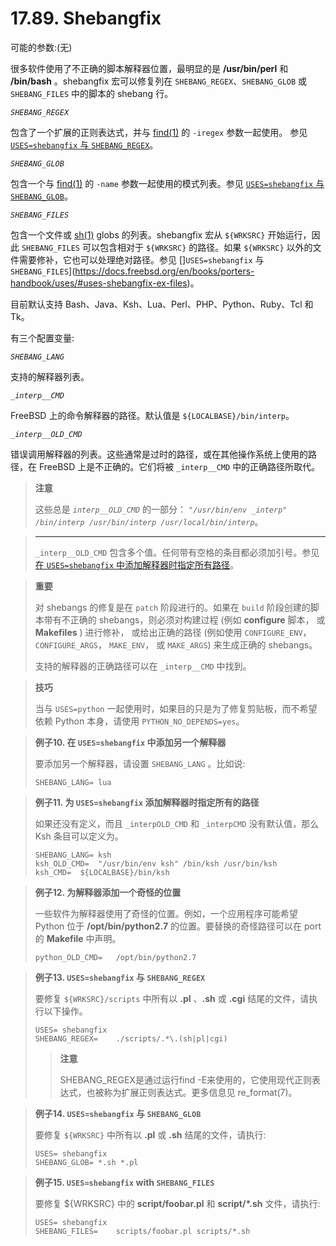 # 17.89. Shebangfix

可能的参数:(无)

很多软件使用了不正确的脚本解释器位置，最明显的是 **/usr/bin/perl** 和 **/bin/bash** 。shebangfix 宏可以修复列在 `SHEBANG_REGEX`、`SHEBANG_GLOB` 或 `SHEBANG_FILES` 中的脚本的 shebang 行。

*`SHEBANG_REGEX`*

包含了一个扩展的正则表达式，并与 [find(1)](https://www.freebsd.org/cgi/man.cgi?query=find&sektion=1&format=html) 的 `-iregex` 参数一起使用。
 参见 [`USES=shebangfix` 与 `SHEBANG_REGEX`](https://docs.freebsd.org/en/books/porters-handbook/uses/#uses-shebangfix-ex-glob)。

*`SHEBANG_GLOB`*

包含一个与 [find(1)](https://www.freebsd.org/cgi/man.cgi?query=find&sektion=1&format=html) 的 `-name` 参数一起使用的模式列表。参见 [`USES=shebangfix` 与 `SHEBANG_GLOB`](https://docs.freebsd.org/en/books/porters-handbook/uses/#uses-shebangfix-ex-files)。

*`SHEBANG_FILES`*

包含一个文件或 [sh(1)](https://www.freebsd.org/cgi/man.cgi?query=sh&sektion=1&format=html) globs 的列表。shebangfix 宏从 `${WRKSRC}` 开始运行，因此 `SHEBANG_FILES` 可以包含相对于 `${WRKSRC}` 的路径。如果 `${WRKSRC}` 以外的文件需要修补，它也可以处理绝对路径。参见 []`USES=shebangfix` 与 `SHEBANG_FILES`](https://docs.freebsd.org/en/books/porters-handbook/uses/#uses-shebangfix-ex-files)。

目前默认支持 Bash、Java、Ksh、Lua、Perl、PHP、Python、Ruby、Tcl 和 Tk。

有三个配置变量:

*`SHEBANG_LANG`*

支持的解释器列表。

*`_interp__CMD`*

FreeBSD 上的命令解释器的路径。默认值是 `${LOCALBASE}/bin/interp`。

*`_interp__OLD_CMD`*

错误调用解释器的列表。这些通常是过时的路径，或在其他操作系统上使用的路径，在 FreeBSD 上是不正确的。它们将被 `_interp__CMD` 中的正确路径所取代。

>**注意**
>
> 这些总是 *`interp__OLD_CMD`* 的一部分： *`"/usr/bin/env _interp" /bin/interp /usr/bin/interp /usr/local/bin/interp`*。

>****
>
> `_interp__OLD_CMD` 包含多个值。任何带有空格的条目都必须加引号。参见[在 `USES=shebangfix` 中添加解释器时指定所有路径](https://docs.freebsd.org/en/books/porters-handbook/uses/#uses-shebangfix-ex-ksh)。

>**重要**
>
> 对 shebangs 的修复是在 `patch` 阶段进行的。如果在 `build` 阶段创建的脚本带有不正确的 shebangs，则必须对构建过程 (例如 **configure** 脚本， 或 **Makefiles** ) 进行修补， 或给出正确的路径 (例如使用 `CONFIGURE_ENV`， `CONFIGURE_ARGS`， `MAKE_ENV`， 或 `MAKE_ARGS`) 来生成正确的 shebangs。
>
> 支持的解释器的正确路径可以在 `_interp__CMD` 中找到。

>**技巧**
>
> 当与 `USES=python` 一起使用时，如果目的只是为了修复剪贴板，而不希望依赖 Python 本身，请使用 `PYTHON_NO_DEPENDS=yes`。


>**例子10. 在 `USES=shebangfix` 中添加另一个解释器**
>
> 要添加另一个解释器，请设置 `SHEBANG_LANG` 。比如说:
>
> ```
> SHEBANG_LANG=	lua
> ```

>**例子11. 为 `USES=shebangfix` 添加解释器时指定所有的路径**
>
> 如果还没有定义，而且 `_interpOLD_CMD` 和 `_interpCMD` 没有默认值，那么 Ksh 条目可以定义为。
>
> ```
> SHEBANG_LANG=	ksh
> ksh_OLD_CMD=	"/usr/bin/env ksh" /bin/ksh /usr/bin/ksh
> ksh_CMD=	${LOCALBASE}/bin/ksh
> ```

>**例子12. 为解释器添加一个奇怪的位置**
>
> 一些软件为解释器使用了奇怪的位置。例如，一个应用程序可能希望 Python 位于 **/opt/bin/python2.7** 的位置。要替换的奇怪路径可以在 port 的 **Makefile** 中声明。
>
> ```
> python_OLD_CMD=	/opt/bin/python2.7
> ```

>**例子13. `USES=shebangfix` 与 `SHEBANG_REGEX`**
>
> 要修复 `${WRKSRC}/scripts` 中所有以 **.pl** 、**.sh** 或 **.cgi** 结尾的文件，请执行以下操作。
>
> ```
> USES=	shebangfix
> SHEBANG_REGEX=	./scripts/.*\.(sh|pl|cgi)
> ```
>>**注意**
>>
>> SHEBANG_REGEX是通过运行find -E来使用的，它使用现代正则表达式，也被称为扩展正则表达式。更多信息见 re_format(7)。

>**例子14. `USES=shebangfix` 与 `SHEBANG_GLOB`**
>
> 要修复 `${WRKSRC}` 中所有以 **.pl** 或 **.sh** 结尾的文件，请执行:
>
> ```
> USES=	shebangfix
> SHEBANG_GLOB=	*.sh *.pl
> ```

>**例子15. `USES=shebangfix` with `SHEBANG_FILES`**
>
> 要修复 ${WRKSRC} 中的 **script/foobar.pl** 和 **script/*.sh** 文件，请执行:
>
> ```
> USES=	shebangfix
> SHEBANG_FILES=	scripts/foobar.pl scripts/*.sh
> ```
